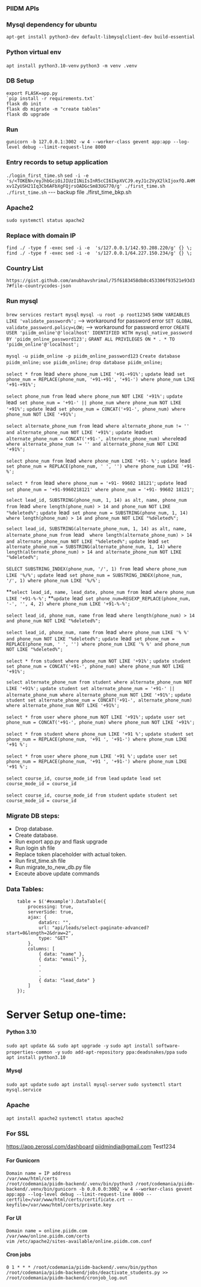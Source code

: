 ### PIIDM APIs

### Mysql dependency for ubuntu
`apt-get install python3-dev default-libmysqlclient-dev build-essential`

### Python virtual env
`apt install python3.10-venv`
`python3 -m venv .venv`

### DB Setup
```
export FLASK=app.py
`pip install -r requirements.txt`
flask db init
flask db migrate -m "create tables"
flask db upgrade
```

### Run
`gunicorn -b 127.0.0.1:3002 -w 4 --worker-class gevent app:app --log-level debug --limit-request-line 8000`


### Entry records to setup application
`./login_first_time.sh`
`sed -i -e  's/<TOKEN>/eyJhbGciOiJIUzI1NiIsInR5cCI6IkpXVCJ9.eyJ1c2VyX2lkIjoxfQ.AHMxv1ZyUSH21Iq3Cb6AFbXgFQjrsOADGcSm83UG770/g' ./first_time.sh`
`./first_time.sh`
--- backup file ./first_time_bkp.sh

### Apache2
`sudo systemctl status apache2`

### Replace with domain IP
`find ./ -type f -exec sed -i -e  's/127.0.0.1/142.93.208.220/g' {} \;`
`find ./ -type f -exec sed -i -e  's/127.0.0.1/64.227.150.234/g' {} \;`


### Country List
`https://gist.github.com/anubhavshrimal/75f6183458db8c453306f93521e93d37#file-countrycodes-json`


### Run mysql
`brew services restart mysql`
`mysql -u root -p root12345`
`SHOW VARIABLES LIKE 'validate_password%';` --> workaround for password error
`SET GLOBAL validate_password.policy=LOW;` --> workaround for password error
`CREATE USER 'piidm_online'@'localhost' IDENTIFIED WITH mysql_native_password BY 'piidm_online_password123';`
`GRANT ALL PRIVILEGES ON * . * TO 'piidm_online'@'localhost';`

`mysql -u piidm_online -p piidm_online_password123`
`Create database piidm_online;`
`use piidm_online;`
`drop database piidm_online;`

`select * from `lead` where phone_num LIKE '+91-+91%';`
`update `lead` set phone_num = REPLACE(phone_num, '+91-+91', '+91-') where phone_num LIKE '+91-+91%';`

`select phone_num from `lead` where phone_num NOT LIKE '+91%';`
`update `lead` set phone_num = '+91-' || phone_num where phone_num NOT LIKE '+91%';`
`update `lead` set phone_num = CONCAT('+91-', phone_num) where phone_num NOT LIKE '+91%';`

`select alternate_phone_num from `lead` where alternate_phone_num != '' and alternate_phone_num NOT LIKE '+91%';`
`update `lead` set alternate_phone_num = CONCAT('+91-', alternate_phone_num) where `lead` where alternate_phone_num != '' and alternate_phone_num NOT LIKE '+91%';`

`select phone_num from `lead` where phone_num LIKE '+91- %';`
`update `lead` set phone_num = REPLACE(phone_num, ' ', '') where phone_num LIKE '+91- %';`

`select * from `lead` where phone_num = '+91- 99602 18121'`;
`update `lead` set phone_num = '+91-9960218121' where phone_num = '+91- 99602 18121'`;

`select lead_id, SUBSTRING(phone_num, 1, 14) as alt, name, phone_num from `lead` where length(phone_num) > 14 and phone_num NOT LIKE "%deleted%";`
`update `lead` set phone_num = SUBSTRING(phone_num, 1, 14) where length(phone_num) > 14 and phone_num NOT LIKE "%deleted%";`

`select lead_id, SUBSTRING(alternate_phone_num, 1, 14) as alt, name, alternate_phone_num from `lead`  where length(alternate_phone_num) > 14 and alternate_phone_num NOT LIKE "%deleted%";`
`update `lead` set alternate_phone_num = SUBSTRING(alternate_phone_num, 1, 14) where length(alternate_phone_num) > 14 and alternate_phone_num NOT LIKE "%deleted%";`

`SELECT SUBSTRING_INDEX(phone_num, '/', 1) from `lead` where phone_num LIKE '%/%';`
`update `lead` set phone_num = SUBSTRING_INDEX(phone_num, '/', 1) where phone_num LIKE '%/%';`

**`select lead_id, name, lead_date, phone_num from `lead` where phone_num LIKE '+91-%-%';`
**`update `lead` set phone_num=REGEXP_REPLACE(phone_num, '-', '', 4, 2) where phone_num LIKE '+91-%-%';`

`select lead_id, phone_num, name from `lead` where length(phone_num) > 14 and phone_num NOT LIKE "%deleted%";`

`select lead_id, phone_num, name from `lead` where phone_num LIKE '% %' and phone_num NOT LIKE "%deleted%";`
`update `lead` set phone_num = REPLACE(phone_num, ' ', '') where phone_num LIKE '% %' and phone_num NOT LIKE "%deleted%";`

`select * from student where phone_num NOT LIKE '+91%';`
`update student set phone_num = CONCAT('+91-', phone_num) where phone_num NOT LIKE '+91%';`

`select alternate_phone_num from student where alternate_phone_num NOT LIKE '+91%';`
`update student set alternate_phone_num = '+91-' || alternate_phone_num where alternate_phone_num NOT LIKE '+91%';`
`update student set alternate_phone_num = CONCAT('+91-', alternate_phone_num) where alternate_phone_num NOT LIKE '+91%';`

`select * from user where phone_num NOT LIKE '+91%';`
`update user set phone_num = CONCAT('+91-', phone_num) where phone_num NOT LIKE '+91%';`

`select * from student where phone_num LIKE '+91 %';`
`update student set phone_num = REPLACE(phone_num, '+91 ', '+91-') where phone_num LIKE '+91 %';`

`select * from user where phone_num LIKE '+91 %';`
`update user set phone_num = REPLACE(phone_num, '+91 ', '+91-') where phone_num LIKE '+91 %';`

`select course_id, course_mode_id from lead`
`update lead set course_mode_id = course_id`

`select course_id, course_mode_id from student`
`update student set course_mode_id = course_id`

### Migrate DB steps:
- Drop database.
- Create database.
- Run export app.py and flask upgrade
- Run login sh file
- Replace token placeholder with actual token.
- Run first_time.sh file
- Run migrate_to_new_db.py file
- Exceute above update commands


### Data Tables:
```commandline
    table = $('#example').DataTable({
        processing: true,
        serverSide: true,
        ajax: {
            dataSrc: "",
            url: "api/leads/select-paginate-advanced?start=0&length=2&draw=2",
            type: "GET"
        },
        columns: [
            { data: "name" },
            { data: "email" },
            .
            .
            .
            { data: "lead_date" }
        ]
    });
```


# Server Setup one-time:
#### Python 3.10
`sudo apt update && sudo apt upgrade -y`
`sudo apt install software-properties-common -y`
`sudo add-apt-repository ppa:deadsnakes/ppa`
`sudo apt install python3.10`

#### Mysql
`sudo apt update`
`sudo apt install mysql-server`
`sudo systemctl start mysql.service`

### Apache
`apt install apache2`
`systemctl status apache2`


### For SSL
https://app.zerossl.com/dashboard
piidmindia@gmail.com
Test1234

#### For Gunicorn
```commandline
Domain name = IP address
/var/www/html/certs
/root/codemania/piidm-backend/.venv/bin/python3 /root/codemania/piidm-backend/.venv/bin/gunicorn -b 0.0.0.0:3002 -w 4 --worker-class gevent app:app --log-level debug --limit-request-line 8000 --certfile=/var/www/html/certs/certificate.crt --keyfile=/var/www/html/certs/private.key
```

#### For UI
```commandline
Domain name = online.piidm.com
/var/www/online.piidm.com/certs
vim /etc/apache2/sites-available/online.piidm.com.conf 
```


#### Cron jobs
`0 1 * * * /root/codemania/piidm-backend/.venv/bin/python /root/codemania/piidm-backend/jobs/deactivate_students.py >> /root/codemania/piidm-backend/cronjob_log.out`